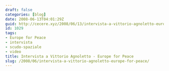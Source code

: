 ```yaml
---
draft: false
categories: [blog]
date: 2008-06-13T04:01:29Z
guid: http://cecere.xyz/2008/06/13/intervista-a-vittorio-agnoletto-europe-for-peace/
id: 1029
tags:
- Europe for Peace
- intervista
- scudo-spaziale
- video
title: Intervista a Vittorio Agnoletto - Europe for Peace
slug: /2008/06/intervista-a-vittorio-agnoletto-europe-for-peace/
---
```


